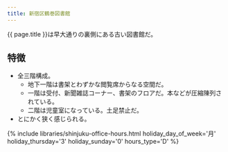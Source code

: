 ```yaml
---
title: 新宿区鶴巻図書館
---
```


{{ page.title }}は早大通りの裏側にある古い図書館だ。

## 特徴

* 全三階構成。
  * 地下一階は書架とわずかな閲覧席からなる空間だ。
  * 一階は受付、新聞雑誌コーナー、書架のフロアだ。本などが圧縮陳列されている。
  * 二階は児童室になっている。土足禁止だ。
* とにかく狭く感じられる。

{% include libraries/shinjuku-office-hours.html
    holiday_day_of_week='月'
    holiday_thursday='3'
    holiday_sunday='0'
    hours_type='D' %}
